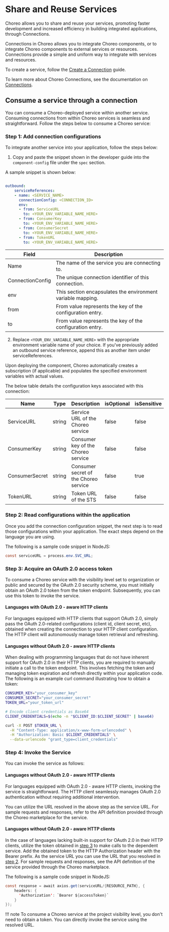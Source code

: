 # Share and Reuse Services

Choreo allows you to share and reuse your services, promoting faster development and increased efficiency in building integrated applications, through Connections.

Connections in Choreo allows you to integrate Choreo components, or to integrate Choreo components to external services or resources. Connections provide a simple and uniform way to integrate with services and resources.

To create a service, follow the [Create a Connection](create-a-connection.md) guide.

To learn more about Choreo Connections, see the documentation on [Connections](../../choreo-concepts/connections.md).

## Consume a service through a connection

You can consume a Choreo-deployed service within another service. Consuming connections from within Choreo services is seamless and straightforward. Follow the steps below to consume a Choreo service:

### Step 1: Add connection configurations

To integrate another service into your application, follow the steps below:

1. Copy and paste the snippet shown in the developer guide into the `component-config` file under the `spec` section.

A sample snippet is shown below:

``` yaml

outbound:
    serviceReferences:
    - name: <SERVICE_NAME>
      connectionConfig: <CONNECTION_ID>
      env:
      - from: ServiceURL
        to: <YOUR_ENV_VARIABLE_NAME_HERE>
      - from: ConsumerKey
        to: <YOUR_ENV_VARIABLE_NAME_HERE>
      - from: ConsumerSecret
        to: <YOUR_ENV_VARIABLE_NAME_HERE>
      - from: TokenURL
        to: <YOUR_ENV_VARIABLE_NAME_HERE>

```

| Field            | Description                                                 |
|------------------|-------------------------------------------------------------|
| Name             | The name of the service you are connecting to.              |
| ConnectionConfig | The unique connection identifier of this connection.        |
| env              | This section encapsulates the environment variable mapping. |
| from             | From value represents the key of the configuration entry.   |
| to               | From value represents the key of the configuration entry.   |


2. Replace `<YOUR_ENV_VARIABLE_NAME_HERE>` with the appropriate environment variable name of your choice. If you've previously added an outbound service reference, append this as another item under serviceReferences. 

Upon deploying the component, Choreo automatically creates a subscription (if applicable) and populates the specified environment variables with actual values.


The below table details the configuration keys associated with this connection:

| Name           |  Type      |  Description                          |isOptional     | isSensitive  |
|----------------|------------|---------------------------------------|---------------|--------------|
| ServiceURL     | string     | Service URL of the Choreo service     | false         | false        |
| ConsumerKey    | string     | Consumer key of the Choreo service    | false         | false        |
| ConsumerSecret | string     | Consumer secret of the Choreo service | false         | true         |
| TokenURL       | string     | Token URL of the STS                  | false         | false        |


### Step 2: Read configurations within the application

Once you add the connection configuration snippet, the next step is to read those configurations within your application. The exact steps depend on the language you are using.

The following is a sample code snippet in NodeJS:

``` java
const serviceURL = process.env.SVC_URL;
```

### Step 3: Acquire an OAuth 2.0 access token

To consume a Choreo service with the visibility level set to organization or public and secured by the OAuth 2.0 security scheme, you must initially obtain an OAuth 2.0 token from the token endpoint. Subsequently, you can use this token to invoke the service.

#### Languages with OAuth 2.0 - aware HTTP clients

For languages equipped with HTTP clients that support OAuth 2.0, simply pass the OAuth 2.0-related configurations (client id, client secret, etc), obtained when creating the connection to your HTTP client configuration. The HTTP client will autonomously manage token retrieval and refreshing.

#### Languages without OAuth 2.0 - aware HTTP clients

When dealing with programming languages that do not have inherent support for OAuth 2.0 in their HTTP clients, you are required to manually initiate a call to the token endpoint. This involves fetching the token and managing token expiration and refresh directly within your application code. The following is an example curl command illustrating how to obtain a token:


```bash
CONSUMER_KEY="your_consumer_key"
CONSUMER_SECRET="your_consumer_secret"
TOKEN_URL="your_token_url"

# Encode client credentials as Base64
CLIENT_CREDENTIALS=$(echo -n "$CLIENT_ID:$CLIENT_SECRET" | base64)

curl -X POST $TOKEN_URL \
  -H "Content-Type: application/x-www-form-urlencoded" \
  -H "Authorization: Basic $CLIENT_CREDENTIALS" \
  --data-urlencode "grant_type=client_credentials"

```

### Step 4: Invoke the Service

You can invoke the service as follows:

#### Languages without OAuth 2.0 - aware HTTP clients

For languages equipped with OAuth 2.0 - aware HTTP clients, invoking the service is straightforward. The HTTP client seamlessly manages OAuth 2.0 authentication without requiring additional intervention.

You can utilize the URL resolved in the above step as the service URL. For sample requests and responses, refer to the API definition provided through the Choreo marketplace for the service.

#### Languages without OAuth 2.0 - aware HTTP clients

In the case of languages lacking built-in support for OAuth 2.0 in their HTTP clients, utilize the token obtained in [step 3](./sharing-and-reusing-services.md#step-3-acquire-oauth2-access-token) to make calls to the dependent service. Add the obtained token to the HTTP Authorization header with the Bearer prefix.
As the service URL you can use the URL that you resolved in [step 2](./sharing-and-reusing-services.md#step-2-read-configurations-within-the-application). For sample requests and responses, see the API definition of the service provided through the Choreo marketplace.

The following is a sample code snippet in NodeJS:

``` java
const response = await axios.get(serviceURL/{RESOURCE_PATH}, {
    headers: {
      'Authorization': `Bearer ${accessToken}`
    }
});
```

!!! note
    To consume a Choreo service at the project visibility level, you don't need to obtain a token. You can directly invoke the service using the resolved URL.
    

